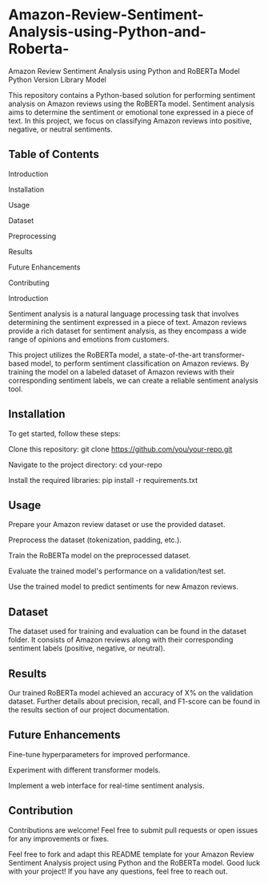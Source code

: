 # Amazon-Review-Sentiment-Analysis-using-Python-and-Roberta-


Amazon Review Sentiment Analysis using Python and RoBERTa Model
Python Version
Library
Model

This repository contains a Python-based solution for performing sentiment analysis on Amazon reviews using the RoBERTa model. Sentiment analysis aims to determine the sentiment or emotional tone expressed in a piece of text. In this project, we focus on classifying Amazon reviews into positive, negative, or neutral sentiments.



## Table of Contents

Introduction

Installation

Usage

Dataset

Preprocessing

Results

Future Enhancements

Contributing



Introduction

Sentiment analysis is a natural language processing task that involves determining the sentiment expressed in a piece of text. Amazon reviews provide a rich dataset for sentiment analysis, as they encompass a wide range of opinions and emotions from customers.

This project utilizes the RoBERTa model, a state-of-the-art transformer-based model, to perform sentiment classification on Amazon reviews. By training the model on a labeled dataset of Amazon reviews with their corresponding sentiment labels, we can create a reliable sentiment analysis tool.



## Installation

To get started, follow these steps:

Clone this repository: git clone https://github.com/you/your-repo.git

Navigate to the project directory: cd your-repo

Install the required libraries: pip install -r requirements.txt



## Usage

Prepare your Amazon review dataset or use the provided dataset.

Preprocess the dataset (tokenization, padding, etc.).

Train the RoBERTa model on the preprocessed dataset.

Evaluate the trained model's performance on a validation/test set.

Use the trained model to predict sentiments for new Amazon reviews.



## Dataset

The dataset used for training and evaluation can be found in the dataset folder. It consists of Amazon reviews along with their corresponding sentiment labels (positive, negative, or neutral).



## Results

Our trained RoBERTa model achieved an accuracy of X% on the validation dataset. Further details about precision, recall, and F1-score can be found in the results section of our project documentation.



## Future Enhancements

Fine-tune hyperparameters for improved performance.

Experiment with different transformer models.

Implement a web interface for real-time sentiment analysis.



## Contribution

Contributions are welcome! Feel free to submit pull requests or open issues for any improvements or fixes.


Feel free to fork and adapt this README template for your Amazon Review Sentiment Analysis project using Python and the RoBERTa model. Good luck with your project! If you have any questions, feel free to reach out.

